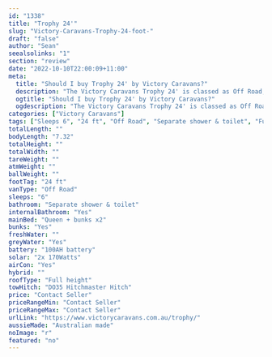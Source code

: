 ```yaml
---
id: "1338"
title: "Trophy 24'"
slug: "Victory-Caravans-Trophy-24-foot-"
draft: "false"
author: "Sean"
seealsolinks: "1"
section: "review"
date: "2022-10-10T22:00:09+11:00"
meta:
  title: "Should I buy Trophy 24' by Victory Caravans?"
  description: "The Victory Caravans Trophy 24' is classed as Off Road, and sleeps 6 people. It is Australian made and comes in at 24 ft. It generally has Separate shower & toilet."
  ogtitle: "Should I buy Trophy 24' by Victory Caravans?"
  ogdescription: "The Victory Caravans Trophy 24' is classed as Off Road, and sleeps 6 people. It is Australian made and comes in at 24 ft. It generally has Separate shower & toilet."
categories: ["Victory Caravans"]
tags: ["Sleeps 6", "24 ft", "Off Road", "Separate shower & toilet", "Full height", "Price Unknown", "Australian made"]
totalLength: ""
bodyLength: "7.32"
totalHeight: ""
totalWidth: ""
tareWeight: ""
atmWeight: ""
ballWeight: ""
footTag: "24 ft"
vanType: "Off Road"
sleeps: "6"
bathroom: "Separate shower & toilet"
internalBathroom: "Yes"
mainBed: "Queen + bunks x2"
bunks: "Yes"
freshWater: ""
greyWater: "Yes"
battery: "100AH battery"
solar: "2x 170Watts"
airCon: "Yes"
hybrid: ""
roofType: "Full height"
towHitch: "DO35 Hitchmaster Hitch"
price: "Contact Seller"
priceRangeMin: "Contact Seller"
priceRangeMax: "Contact Seller"
urlLink: "https://www.victorycaravans.com.au/trophy/"
aussieMade: "Australian made"
noImage: "r"
featured: "no"
---
```

